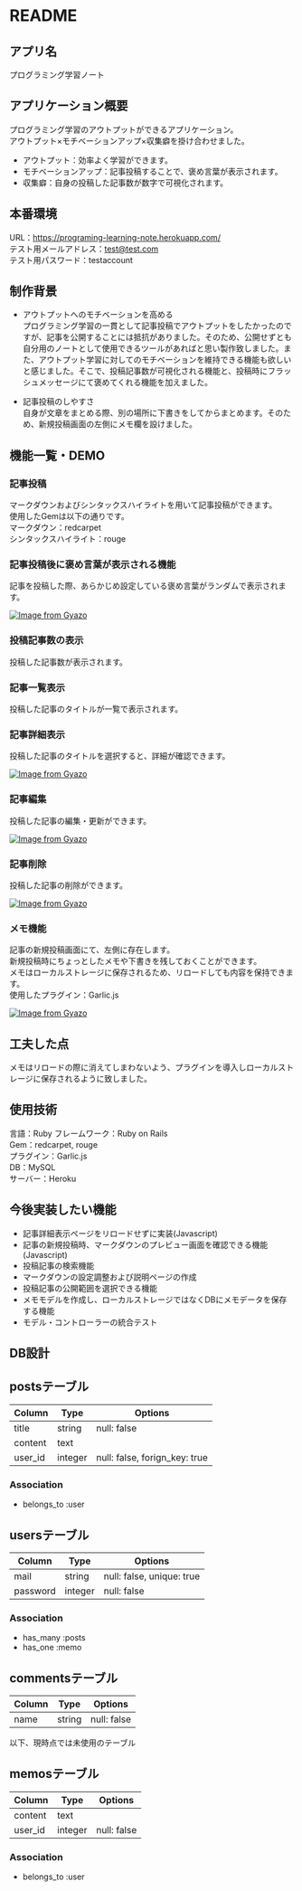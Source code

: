 # README

## アプリ名
プログラミング学習ノート


## アプリケーション概要
プログラミング学習のアウトプットができるアプリケーション。  
アウトプット×モチベーションアップ×収集癖を掛け合わせました。  
- アウトプット：効率よく学習ができます。  
- モチベーションアップ：記事投稿することで、褒め言葉が表示されます。  
- 収集癖：自身の投稿した記事数が数字で可視化されます。  

## 本番環境
URL：https://programing-learning-note.herokuapp.com/  
テスト用メールアドレス：test@test.com  
テスト用パスワード：testaccount  

## 制作背景
- アウトプットへのモチベーションを高める  
プログラミング学習の一貫として記事投稿でアウトプットをしたかったのですが、記事を公開することには抵抗がありました。そのため、公開せずとも自分用のノートとして使用できるツールがあればと思い製作致しました。また、アウトプット学習に対してのモチベーションを維持できる機能も欲しいと感じました。そこで、投稿記事数が可視化される機能と、投稿時にフラッシュメッセージにて褒めてくれる機能を加えました。  
  
- 記事投稿のしやすさ  
自身が文章をまとめる際、別の場所に下書きをしてからまとめます。そのため、新規投稿画面の左側にメモ欄を設けました。


## 機能一覧・DEMO

### 記事投稿
マークダウンおよびシンタックスハイライトを用いて記事投稿ができます。  
使用したGemは以下の通りです。  
マークダウン：redcarpet  
シンタックスハイライト：rouge  

### 記事投稿後に褒め言葉が表示される機能
記事を投稿した際、あらかじめ設定している褒め言葉がランダムで表示されます。  

[![Image from Gyazo](https://i.gyazo.com/2bf6d2783a64512b378e5132e71306db.gif)](https://gyazo.com/2bf6d2783a64512b378e5132e71306db)

### 投稿記事数の表示
投稿した記事数が表示されます。  

### 記事一覧表示
投稿した記事のタイトルが一覧で表示されます。  

### 記事詳細表示
投稿した記事のタイトルを選択すると、詳細が確認できます。  

[![Image from Gyazo](https://i.gyazo.com/f8f77715a234b0884728fef7164ed458.gif)](https://gyazo.com/f8f77715a234b0884728fef7164ed458)

### 記事編集
投稿した記事の編集・更新ができます。  

[![Image from Gyazo](https://i.gyazo.com/21d3cf109075c931739523f6c91cb91a.gif)](https://gyazo.com/21d3cf109075c931739523f6c91cb91a)

### 記事削除
投稿した記事の削除ができます。  

[![Image from Gyazo](https://i.gyazo.com/9a6c43f5c3c52474ef7f0e598d53659c.gif)](https://gyazo.com/9a6c43f5c3c52474ef7f0e598d53659c)

### メモ機能
記事の新規投稿画面にて、左側に存在します。  
新規投稿時にちょっとしたメモや下書きを残しておくことができます。  
メモはローカルストレージに保存されるため、リロードしても内容を保持できます。  
使用したプラグイン：Garlic.js  

[![Image from Gyazo](https://i.gyazo.com/fc53ba0eea89fecb98cb970d9fbf25b1.gif)](https://gyazo.com/fc53ba0eea89fecb98cb970d9fbf25b1)

## 工夫した点
メモはリロードの際に消えてしまわないよう、プラグインを導入しローカルストレージに保存されるように致しました。  

## 使用技術
言語：Ruby
フレームワーク：Ruby on Rails  
Gem：redcarpet, rouge  
プラグイン：Garlic.js  
DB：MySQL  
サーバー：Heroku  



## 今後実装したい機能
- 記事詳細表示ページをリロードせずに実装(Javascript)  
- 記事の新規投稿時、マークダウンのプレビュー画面を確認できる機能(Javascript)  
- 投稿記事の検索機能  
- マークダウンの設定調整および説明ページの作成  
- 投稿記事の公開範囲を選択できる機能  
- メモモデルを作成し、ローカルストレージではなくDBにメモデータを保存する機能  
- モデル・コントローラーの統合テスト  


## DB設計

## postsテーブル

|Column|Type|Options|
|------|----|-------|
|title|string|null: false|
|content|text|
|user_id|integer|null: false, forign_key: true|

### Association
- belongs_to :user

## usersテーブル

|Column|Type|Options|
|------|----|-------|
|mail|string|null: false, unique: true|
|password|integer|null: false|

### Association
- has_many :posts
- has_one :memo

## commentsテーブル

|Column|Type|Options|
|------|----|-------|
|name|string|null: false|



以下、現時点では未使用のテーブル

## memosテーブル

|Column|Type|Options|
|------|----|-------|
|content|text|
|user_id|integer|null: false|

### Association
- belongs_to :user